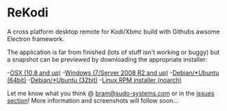 # ReKodi
A cross platform desktop remote for Kodi/Xbmc build with Githubs awsome Electron framework.

The application is far from finished (lots of stuff isn't working or buggy) but a snapshot can be previewed by downloading the appropriate installer: 

-[OSX (10.8 and up)](https://github.com/sudo-systems/rekodi/raw/master/builds/osx/rekodi.dmg)
-[Windows (7/Server 2008 R2 and up)](https://github.com/sudo-systems/rekodi/raw/master/builds/win/rekodi%20Setup.exe)
-[Debian/*Ubuntu (64bit)](https://github.com/sudo-systems/rekodi/raw/master/builds/linux/rekodi_0.1.0_amd64.deb)
-[Debian/*Ubuntu (32bit)](https://github.com/sudo-systems/rekodi/raw/master/builds/linux/rekodi_0.1.0_i386.deb)
-[Linux RPM installer (noarch)](https://github.com/sudo-systems/rekodi/blob/master/builds/linux/rekodi-0.1.0-1.noarch.rpm)

Let me know what you think @ bram@sudo-systems.com or in the [issues section](https://github.com/sudo-systems/rekodi/issues)!
More information and screenshots will follow soon...

